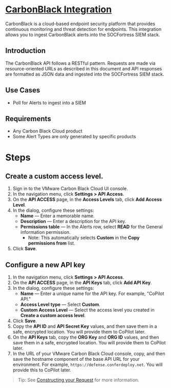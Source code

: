 # [CarbonBlack Integration](https://developer.carbonblack.com/reference/carbon-black-cloud/platform/latest/alerts-api/)

CarbonBlack is a cloud-based endpoint security platform that provides continuous monitoring and threat detection for endpoints. This integration allows you to ingest CarbonBlack alerts into the SOCFortress SIEM stack.

## Introduction

The CarbonBlack API follows a RESTful pattern. Requests are made via resource-oriented URLs as described in this document and API responses are formatted as JSON data and ingested into the SOCFortress SIEM stack.

## Use Cases
- Poll for Alerts to ingest into a SIEM

## Requirements
- Any Carbon Black Cloud product
- Some Alert Types are only generated by specific products

# Steps

## Create a custom access level.
1. Sign in to the VMware Carbon Black Cloud UI console.
2. In the navigation menu, click **Settings > API Access**.
3. On the **API ACCESS** page, in the **Access Levels** tab, click **Add Access Level**.
4. In the dialog, configure these settings:
   - **Name** — Enter a memorable name.
   - **Description** — Enter a description for the API key.
   - **Permissions table** — In the Alerts row, select **READ** for the General information permission.
     - Note: This automatically selects **Custom** in the **Copy permissions from** list.
5. Click **Save**.

## Configure a new API key
1. In the navigation menu, click **Settings > API Access**.
2. On the **API ACCESS** page, in the **API Keys** tab, click **Add API Key**.
3. In the dialog, configure these settings:
   - **Name** — Enter a unique name for the API key. For example, "CoPilot API."
   - **Access Level type** — Select **Custom**.
   - **Custom Access Level** — Select the access level you created in **Create a custom access level**.
4. Click **Save**.
5. Copy the **API ID** and **API Secret Key** values, and then save them in a safe, encrypted location. You will provide them to CoPilot later.
6. On the **API Keys** tab, copy the **ORG Key** and **ORG ID** values, and then save them in a safe, encrypted location. You will provide them to CoPilot later.
7. In the URL of your VMware Carbon Black Cloud console, copy, and then save the hostname component of the base API URL for your environment. For example, `https://defense.conferdeploy.net`. You will provide this to CoPilot later.
 > Tip: See [Constructing your Request](https://developer.carbonblack.com/reference/carbon-black-cloud/authentication/#constructing-your-request) for more information.
